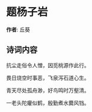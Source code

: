 # 题杨子岩

**作者**: 丘葵

## 诗词内容

抗尘走俗令人憎，因觅桃源作此行。

畏日烧空时事恶，飞泉泻石道心生。

青天尽处孤舟渺，好鸟鸣时万壑清。

一老头陀癯似鹤，殷勤煮水爨风铛。

